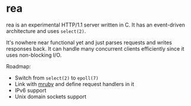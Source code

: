 # rea
rea is an experimental HTTP/1.1 server written in C. It has an event-driven architecture and uses `select(2)`.

It's nowhere near functional yet and just parses requests and writes responses back. It can handle many concurrent
clients efficiently since it uses non-blocking I/O.

Roadmap:
- Switch from `select(2)` to `epoll(7)`
- Link with [mruby](https://github.com/mruby/mruby) and define request handlers in it
- IPv6 support
- Unix domain sockets support


